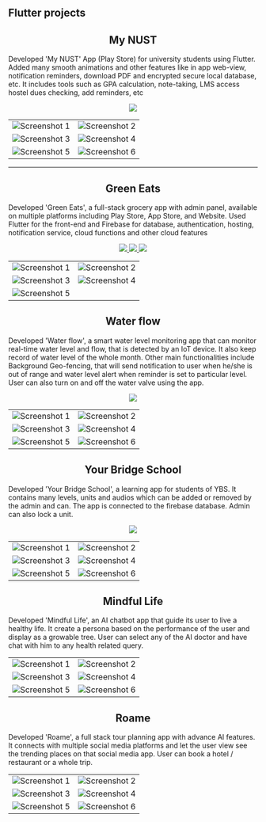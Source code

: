 ## Flutter projects

<h2 align='center'>My NUST</h2>
<p>
Developed 'My NUST' App (Play Store) for university students using Flutter. Added many smooth animations and other features like in app web-view, notification reminders, download PDF and encrypted secure local database, etc. It includes tools such as GPA calculation, note-taking, LMS access hostel dues checking, add reminders, etc
</p>

<p align="center">
  <a href="https://play.google.com/store/apps/details?id=com.hexagone.mynust">
    <img src="https://img.shields.io/badge/Play-Store-green.svg">
  </a>
</p>

|||
|--------------|--------------|
| ![Screenshot 1](images/my-nust/(1).png) | ![Screenshot 2](images/my-nust/(3).png) |
| ![Screenshot 3](images/my-nust/(2).png) | ![Screenshot 4](images/my-nust/(6).png) |
| ![Screenshot 5](images/my-nust/(4).png) | ![Screenshot 6](images/my-nust/(5).png) |

<hr>

<h2 align='center'>Green Eats</h2>

Developed 'Green Eats', a full-stack grocery app with admin panel, available on multiple platforms including Play Store, App Store, and Website. Used Flutter for the front-end and Firebase for database, authentication, hosting, notification service, cloud functions and other cloud features

<p align="center">
  <a href="https://play.google.com/store/apps/details?id=com.hexagone.green_eats">
    <img src="https://img.shields.io/badge/Play-Store-green.svg">
  </a>
  <a href="https://apps.apple.com/us/app/green-eats-fresh-grocery/id6478523748">
    <img src="https://img.shields.io/badge/App-Store-blue.svg">
  </a>
  <a href="https://greeneats.pk/">
    <img src="https://img.shields.io/badge/Web-Site-orange.svg">
  </a>
</p>

|||
|--------------|--------------|
| ![Screenshot 1](images/green-eats/(1).png) | ![Screenshot 2](images/green-eats/(2).png) |
| ![Screenshot 3](images/green-eats/(3).png) | ![Screenshot 4](images/green-eats/(4).png) |
| ![Screenshot 5](images/green-eats/(5).png) |  |


<h2 align='center'>Water flow</h2>

Developed 'Water flow', a smart water level monitoring app that can monitor real-time water level and flow, that is detected by an IoT device. It also keep record of water level of the whole month. Other main functionalities include Background Geo-fencing, that will send notification to user when he/she is out of range and water level alert when reminder is set to particular level. User can also turn on and off the water valve using the app.


<p align="center">
  <a href="https://github.com/Hmmza-tariq/Flutter-Projects/blob/main/files/water-flow.apk">
    <img src="https://img.shields.io/badge/Download-Apk-purple.svg">
  </a>
</p>

|||
|--------------|--------------|
| ![Screenshot 1](images/water-flow/(1).png) | ![Screenshot 2](images/water-flow/(3).png) |
| ![Screenshot 3](images/water-flow/(2).png) | ![Screenshot 4](images/water-flow/(6).png) |
| ![Screenshot 5](images/water-flow/(4).png) | ![Screenshot 6](images/water-flow/(5).png) |


<h2 align='center'>Your Bridge School</h2>

Developed 'Your Bridge School', a learning app for students of YBS. It contains many levels, units and audios which can be added or removed by the admin and can. The app is connected to the firebase database. Admin can also lock a unit. 


<p align="center">
  <a href="https://github.com/Hmmza-tariq/Flutter-Projects/blob/main/files/ybs-user.apk">
    <img src="https://img.shields.io/badge/Download-Apk-purple.svg">
  </a>
</p>

|||
|--------------|--------------|
| ![Screenshot 1](images/ybs/(1).jpg) | ![Screenshot 2](images/ybs/(2).jpg) |
| ![Screenshot 3](images/ybs/(3).jpg) | ![Screenshot 4](images/ybs/(4).jpg) |
| ![Screenshot 5](images/ybs/(5).jpg) | ![Screenshot 6](images/ybs/(6).jpg) |


<h2 align='center'>Mindful Life</h2>

Developed 'Mindful Life', an AI chatbot app that guide its user to live a healthy life. It create a persona based on the performance of the user and display as a growable tree. User can select any of the AI doctor and have chat with him to any health related query. 


|||
|--------------|--------------|
| ![Screenshot 1](images/mindful-life/(1).png) | ![Screenshot 2](images/mindful-life/(2).png) |
| ![Screenshot 3](images/mindful-life/(3).png) | ![Screenshot 4](images/mindful-life/(4).png) |
| ![Screenshot 5](images/mindful-life/(5).png) | ![Screenshot 6](images/mindful-life/(6).png) |


<h2 align='center'>Roame</h2>

Developed 'Roame', a full stack tour planning app with advance AI features. It connects with multiple social media platforms and let the user view see the trending places on that social media app. User can book a hotel / restaurant or a whole trip.

|||
|--------------|--------------|
| ![Screenshot 1](images/roame/(1).png) | ![Screenshot 2](images/roame/(2).png) |
| ![Screenshot 3](images/roame/(3).png) | ![Screenshot 4](images/roame/(4).png) |
| ![Screenshot 5](images/roame/(5).png) | ![Screenshot 6](images/roame/(6).png) |
